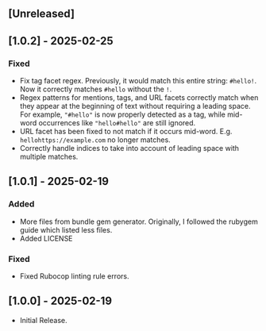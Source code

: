 ## [Unreleased]

## [1.0.2] - 2025-02-25

### Fixed

- Fix tag facet regex. Previously, it would match this entire string: `#hello!`. Now it correctly matches `#hello` without the `!`.
- Regex patterns for mentions, tags, and URL facets correctly match when they appear at the beginning of text without requiring a leading space. For example, `"#hello"` is now properly detected as a tag, while mid-word occurrences like `"hello#hello"` are still ignored.
- URL facet has been fixed to not match if it occurs mid-word. E.g. `hellohttps://example.com` no longer matches.
- Correctly handle indices to take into account of leading space with multiple matches.

## [1.0.1] - 2025-02-19

### Added
- More files from bundle gem generator. Originally, I followed the rubygem guide which listed less files.
- Added LICENSE

### Fixed
- Fixed Rubocop linting rule errors.

## [1.0.0] - 2025-02-19

- Initial Release.
